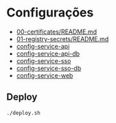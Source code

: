 # Configurações

- [00-certificates/README.md](./00-certificates/README.md)
- [01-registry-secrets/README.md](./01-registry-secrets/README.md)
- [config-service-api](./config-service-api)
- [config-service-api-db](./config-service-api-db)
- [config-service-sso](./config-service-sso)
- [config-service-sso-db](./config-service-sso-db)
- [config-service-web](./config-service-web)

## Deploy

```sh
./deploy.sh
```
